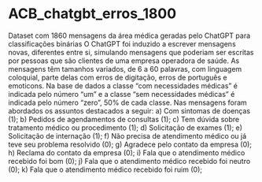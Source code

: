 # ACB_chatgbt_erros_1800
Dataset com 1860 mensagens da área médica geradas pelo ChatGPT para classificações binárias
O ChatGPT foi induzido a escrever mensagens novas, diferentes entre si, simulando mensagens que poderiam ser escritas por pessoas que são clientes de uma empresa operadora de saúde. As mensagens têm tamanhos variados, de 6 a 60 palavras, com linguagem coloquial, parte delas com erros de digitação, erros de português e emoticons. Na base de dados a classe “com necessidades médicas” é indicada pelo número “um” e a classe “sem necessidades médicas” é indicada pelo número “zero”, 50% de cada classe.
Nas mensagens foram abordados os assuntos destacados a seguir: 
a)	Com sintomas de doenças (1);
b)	Pedidos de agendamentos de consultas (1);
c)	Tem dúvida sobre tratamento médico ou procedimento (1); 
d)	Solicitação de exames (1);
e)	Solicitação de internação (1);
f)	Não precisa de atendimento médico ou já teve seu problema resolvido (0);
g)	Agradece pelo contato da empresa (0);
h)	Reclama do contato da empresa (0);
i)	Fala que o atendimento médico recebido foi bom (0);
j)	Fala que o atendimento médico recebido foi neutro (0);
k)	Fala que o atendimento médico recebido foi ruim (0); 
